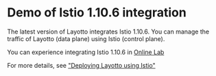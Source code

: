 # Demo of Istio 1.10.6 integration

The latest version of Layotto integrates Istio 1.10.6. You can manage the traffic of Layotto (data plane) using Istio (control plane).

You can experience integrating Istio 1.10.6 in [Online Lab](start/lab.md)

For more details, see ["Deploying Layotto using Istio"](operation/?id=option-1-deploy-using-istio)